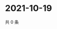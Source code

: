 # 2021-10-19

共 0 条

<!-- BEGIN WEIBO -->
<!-- 最后更新时间 Tue Oct 19 2021 08:53:07 GMT+0800 (China Standard Time) -->

<!-- END WEIBO -->

